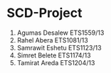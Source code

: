 # SCD-Project

1. Agumas Desalew           ETS1559/13
2. Rahel Abera              ETS1081/13
3. Samrawit Eshetu          ETS1123/13
4. Simret Belete            ETS1174/13
5. Tamirat Areda            ETS1204/13

